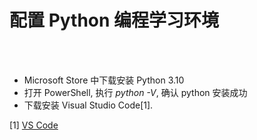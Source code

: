 # 配置 Python 编程学习环境 

<br/>
<br/>

<div class="text-2xl">

- Microsoft Store 中下载安装 Python 3.10
- 打开 PowerShell, 执行 *python -V*, 确认 python 安装成功
- 下载安装 Visual Studio Code[1].

</div>

[1] [VS Code](https://code.visualstudio.com/)